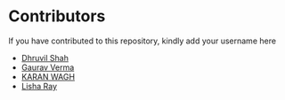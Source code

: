 # Contributors

If you have contributed to this repository, kindly add your username here

- [Dhruvil Shah](https://github.com/d-s-2803)
- [Gaurav Verma](https://github.com/thegauravverma)
- [KARAN WAGH](https://github.com/FlashTech-dev/)
- [Lisha Ray](https://github.com/Lisharay4x3)
